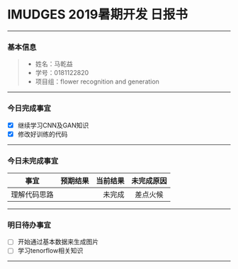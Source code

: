 # IMUDGES 2019暑期开发 日报书
------


### 基本信息
>* 姓名：马乾益
>* 学号：0181122820
>* 项目组：flower recognition and generation
------

### 今日完成事宜
- [x] 继续学习CNN及GAN知识
- [x] 修改好训练的代码

------
### 今日未完成事宜


|事宜      |预期结果|当前结果|未完成原因|
|-------- |-----: |-----:|:----: |
理解代码思路|      |未完成|差点火候

------
### 明日待办事宜
- [ ] 开始通过基本数据来生成图片
- [ ] 学习tenorflow相关知识
------

